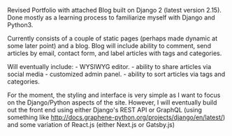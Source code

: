 Revised Portfolio with attached Blog built on Django 2 (latest version 2.15). Done mostly as a learning process to familiarize myself with Django and Python3. 

Currently consists of a couple of static pages (perhaps made dynamic at some later point) and a blog. Blog will include ability to comment, send articles by email, contact form, and label articles with tags and categories. 

Will eventually include: 
    - WYSIWYG editor. 
    - ability to share articles via social media
    - customized admin panel. 
    - ability to sort articles via tags and categories. 

For the moment, the styling and interface is very simple as I want to focus on the Django/Python aspects of the site. However, I will eventually build out the front end using either Django's REST API or GraphQL (using something like http://docs.graphene-python.org/projects/django/en/latest/) and some variation of React.js (either Next.js or Gatsby.js)  
